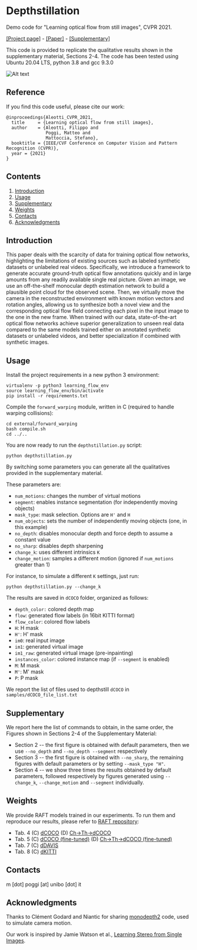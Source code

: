 # Depthstillation

Demo code for "Learning optical flow from still images", CVPR 2021.

[[Project page]](https://mattpoggi.github.io/projects/cvpr2021aleotti/) - [[Paper]](https://mattpoggi.github.io/assets/papers/aleotti2021cvpr.pdf) - [[Supplementary]](https://mattpoggi.github.io/assets/papers/aleotti2021cvpr_supp.pdf) 

This code is provided to replicate the qualitative results shown in the supplementary material, Sections 2-4. 
The code has been tested using Ubuntu 20.04 LTS, python 3.8 and gcc 9.3.0

![Alt text](https://mattpoggi.github.io/assets/img/depthstillation/depthstillation.png?raw=true "Depthstillation pipeline")

## Reference

If you find this code useful, please cite our work:
```shell
@inproceedings{Aleotti_CVPR_2021,
  title     = {Learning optical flow from still images},
  author    = {Aleotti, Filippo and
               Poggi, Matteo and
               Mattoccia, Stefano},
  booktitle = {IEEE/CVF Conference on Computer Vision and Pattern Recognition (CVPR)},
  year = {2021}
}
```   

## Contents

1. [Introduction](#introduction)
2. [Usage](#usage)
3. [Supplementary](#supplementary)
4. [Weights](#weights)
5. [Contacts](#contacts)
6. [Acknowledgments](#acknowledgments)

## Introduction

This paper deals with the scarcity of data for training optical flow networks, highlighting the limitations of existing sources such as labeled synthetic datasets or unlabeled real videos. Specifically, we introduce a framework to generate accurate ground-truth optical flow annotations quickly and in large amounts from any readily available single real picture. Given an image, we use an off-the-shelf monocular depth estimation network to build a plausible point cloud for the observed scene. Then, we virtually move the camera in the reconstructed environment with known motion vectors and rotation angles, allowing us to synthesize both a novel view and the corresponding optical flow field connecting each pixel in the input image to the one in the new frame.
When trained with our data, state-of-the-art optical flow networks achieve superior generalization to unseen real data compared to the same models trained either on annotated synthetic datasets or unlabeled videos, and better specialization if combined with synthetic images.

## Usage

Install the project requirements in a new python 3 environment:

```
virtualenv -p python3 learning_flow_env
source learning_flow_env/bin/activate
pip install -r requirements.txt
```

Compile the `forward_warping` module, written in C (required to handle warping collisions):

```
cd external/forward_warping
bash compile.sh
cd ../..
```

You are now ready to run the `depthstillation.py` script:

```
python depthstillation.py 
```

By switching some parameters you can generate all the qualitatives provided in the supplementary material. 

These parameters are:
* `num_motions`: changes the number of virtual motions
* `segment`: enables instance segmentation (for independently moving objects)
* `mask_type`: mask selection. Options are `H'` and `H`
* `num_objects`: sets the number of independently moving objects (one, in this example)
* `no_depth`: disables monocular depth and force depth to assume a constant value
* `no_sharp`: disables depth sharpening
* `change_k`: uses different intrinsics `K`
* `change_motion`: samples a different motion (ignored if `num_motions` greater than 1)

For instance, to simulate a different `K` settings, just run:

```
python depthstillation.py --change_k
```

The results are saved in `dCOCO` folder, organized as follows:
* `depth_color:` colored depth map
* `flow`: generated flow labels (in 16bit KITTI format)
* `flow_color`: colored flow labels
* `H`: H mask
* `H'`: H' mask
* `im0`: real input image
* `im1`: generated virtual image
* `im1_raw`: generated virtual image (pre-inpainting)
* `instances_color`: colored instance map (if `--segment` is enabled)
* `M`: M mask
* `M'`: M' mask
* `P`: P mask

We report the list of files used to depthstill `dCOCO` in `samples/dCOCO_file_list.txt`

## Supplementary

We report here the list of commands to obtain, in the same order, the Figures shown in Sections 2-4 of the Supplementary Material:
* Section 2 -- the first figure is obtained with default parameters, then we use `--no_depth` and `--no_depth --segment` respectively
* Section 3 -- the first figure is obtained with `--no_sharp`, the remaining figures with default parameters or by setting `--mask_type "H"`.
* Section 4 -- we show three times the results obtained by default parameters, followed respectively by figures generated using `--change_k`, `--change_motion` and `--segment` individually.

## Weights

We provide RAFT models trained in our experiments. To run them and reproduce our results, please refer to [RAFT repository](https://github.com/princeton-vl/RAFT):

* Tab. 4 (C) [dCOCO](https://drive.google.com/file/d/1MIcP0GpAp6KIjL-kr_-nSiEB4axKEidv/view?usp=sharing) (D) [Ch->Th->dCOCO](https://drive.google.com/file/d/15SIwH5Gzo3BSoKgEaBgPuLImuUbfGHPz/view?usp=sharing) 
* Tab. 5 (C) [dCOCO (fine-tuned)](https://drive.google.com/file/d/1hpPy781c_fOOQUpQooewgdPuvJJuASwM/view?usp=sharing) (D) [Ch->Th->dCOCO (fine-tuned)](https://drive.google.com/file/d/1dheYMoRIPQLV-8QilXauyep4rclVvlFz/view?usp=sharing) 
* Tab. 7 (C) [dDAVIS](https://drive.google.com/file/d/1cYmVozm31ByuwYybC54dnySO4_fYO_rl/view?usp=sharing) 
* Tab. 8 (C) [dKITTI](https://drive.google.com/file/d/1c2OqT4YbkZrw7OftPfOOiPn4geREgKnK/view?usp=sharing) 

## Contacts
m [dot] poggi [at] unibo [dot] it

## Acknowledgments

Thanks to Clément Godard and Niantic for sharing [monodepth2](https://github.com/nianticlabs/monodepth2) code, used to simulate camera motion.

Our work is inspired by Jamie Watson et al., [Learning Stereo from Single Images](https://arxiv.org/abs/2008.01484).
